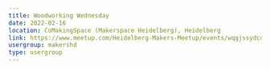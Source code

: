 ```yaml
---
title: Woodworking Wednesday
date: 2022-02-16
location: CoMakingSpace (Makerspace Heidelberg), Heidelberg
link: https://www.meetup.com/Heidelberg-Makers-Meetup/events/wqgjssydcdbvb/
usergroup: makershd
type: usergroup
---
```

